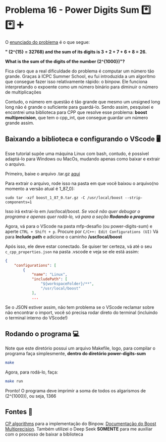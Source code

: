 # Problema 16 - Power Digits Sum *️⃣ *️⃣ ➕

O [enunciado do problema](https://projecteuler.net/problem=16) é o que segue:

__" \(2^{15} = 32768\) and the sum of its digits is 3 + 2 + 7 + 6 + 8 = 26.__

__What is the sum of the digits of the number \(2^{1000}\)"?__

Fica claro que a real dificuldade do problema é computar um número tão grande. Graças à ICPC Summer School, eu fui introduzida a um algoritmo que consegue fazer isso relativamente rápido: o binpow. Ele funciona interpretando o expoente como um número binário para diminuir o número de multiplicações

Contudo, o número em questão é tão grande que mesmo um unsigned long long não é grande o suficiente para guardá-lo. Sendo assim, pesquisei e encontrei uma biblioteca para CPP que resolve esse problema: __boost multiprecision__, que tem o cpp_int, que consegue guardar um número grande assim.

## Baixando a biblioteca e configurando o VScode 🖥️

Esse tutorial supõe uma máquina Linux com bash, contudo, é possível adaptá-lo para Windows ou MacOs, mudando apenas como baixar e extrair o arquivo. 

Primeiro, baixe o arquivo .tar.gz [aqui](https://www.boost.org/users/download/)

Para extrair o arquivo, rode isso na pasta em que você baixou o arquivo(no momento a versão atual é 1_87_0):
```console 
sudo tar -xzf boost_1_87_0.tar.gz -C /usr/local/boost --strip-components=1
```
Isso irá extraí-lo em /usr/local/boost. _Se você não quer debugar o programa e apenas quer rodá-lo, vá para a seção **Rodando o programa**_

Agora, vá para o VScode na pasta mfp-desafio (ou power-digits-sum) e aperte ```CTRL + Shift + p```. Procure por ```C/C++: Edit Configurations (UI)``` Vá para __Include path__ e adicione o caminho __/usr/local/boost__

Após isso, ele deve estar conectado. Se quiser ter certeza, vá até o seu ```c_cpp_properties.json``` na pasta .vscode e veja se ele está assim: 

```json
{
    "configurations": [
        {
            "name": "Linux",
            "includePath": [
                "${workspaceFolder}/**",
                "/usr/local/boost"
            ],
            ...
```
Se o JSON estiver assim, não tem problema se o VScode reclamar sobre não encontrar o import, você só precisa rodar direto do terminal (incluindo o terminal interno do VScode!)

## Rodando o programa 💻

Note que este diretório possui um arquivo Makefile, logo, para compilar o programa faça simplesmente, **dentro do diretório power-digits-sum**

```bash
make
```
Agora, para rodá-lo, faça:

```bash
make run
```
Pronto! O programa deve imprimir a soma de todos os algarismos de \(2^{1000}\), ou seja, 1366

## Fontes 📖
[CP algorithms](https://cp-algorithms.com/algebra/binary-exp.html) para a implementação do Binpow. [Documentação do Boost Multiprecision](https://www.boost.org/doc/libs/1_86_0/libs/multiprecision/doc/html/index.html). Também utilizei o Deep Seek __SOMENTE__ para me auxiliar com o processo de baixar a biblioteca 
